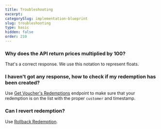 ```yaml
---
title: Troubleshooting
excerpt: 
categorySlug: implementation-blueprint
slug: troubleshooting
type: basic
hidden: false
order: 210
---
```


### Why does the API return prices multiplied by 100?

That's a correct response. We use this notation to represent floats.

### I haven't got any response, how to check if my redemption has been created?

Use [Get Voucher's Redemptions](ref:get-voucher-redemptions) endpoint to make sure that your redemption is on the list with the proper `customer` and timestamp.

### Can I revert redemption?

Use [Rollback Redemption](ref:rollback-redemption).
